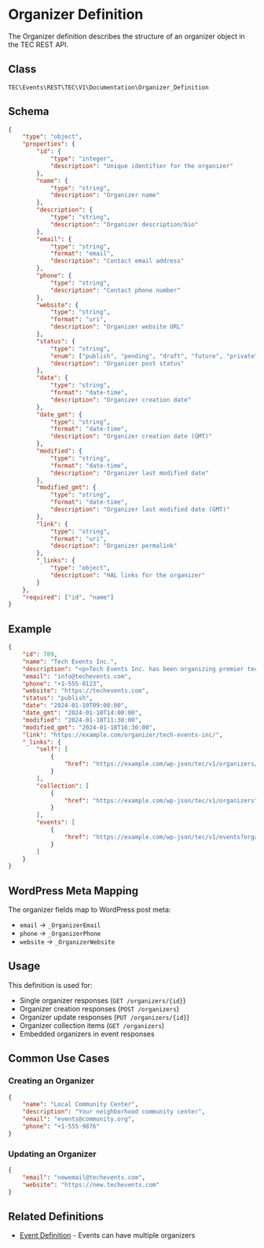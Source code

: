 # Organizer Definition

The Organizer definition describes the structure of an organizer object in the TEC REST API.

## Class

`TEC\Events\REST\TEC\V1\Documentation\Organizer_Definition`

## Schema

```json
{
    "type": "object",
    "properties": {
        "id": {
            "type": "integer",
            "description": "Unique identifier for the organizer"
        },
        "name": {
            "type": "string",
            "description": "Organizer name"
        },
        "description": {
            "type": "string",
            "description": "Organizer description/bio"
        },
        "email": {
            "type": "string",
            "format": "email",
            "description": "Contact email address"
        },
        "phone": {
            "type": "string",
            "description": "Contact phone number"
        },
        "website": {
            "type": "string",
            "format": "uri",
            "description": "Organizer website URL"
        },
        "status": {
            "type": "string",
            "enum": ["publish", "pending", "draft", "future", "private"],
            "description": "Organizer post status"
        },
        "date": {
            "type": "string",
            "format": "date-time",
            "description": "Organizer creation date"
        },
        "date_gmt": {
            "type": "string",
            "format": "date-time",
            "description": "Organizer creation date (GMT)"
        },
        "modified": {
            "type": "string",
            "format": "date-time",
            "description": "Organizer last modified date"
        },
        "modified_gmt": {
            "type": "string",
            "format": "date-time",
            "description": "Organizer last modified date (GMT)"
        },
        "link": {
            "type": "string",
            "format": "uri",
            "description": "Organizer permalink"
        },
        "_links": {
            "type": "object",
            "description": "HAL links for the organizer"
        }
    },
    "required": ["id", "name"]
}
```

## Example

```json
{
    "id": 789,
    "name": "Tech Events Inc.",
    "description": "<p>Tech Events Inc. has been organizing premier technology conferences and workshops since 2010. We specialize in bringing together industry leaders, innovators, and enthusiasts.</p>",
    "email": "info@techevents.com",
    "phone": "+1-555-0123",
    "website": "https://techevents.com",
    "status": "publish",
    "date": "2024-01-10T09:00:00",
    "date_gmt": "2024-01-10T14:00:00",
    "modified": "2024-01-18T11:30:00",
    "modified_gmt": "2024-01-18T16:30:00",
    "link": "https://example.com/organizer/tech-events-inc/",
    "_links": {
        "self": [
            {
                "href": "https://example.com/wp-json/tec/v1/organizers/789"
            }
        ],
        "collection": [
            {
                "href": "https://example.com/wp-json/tec/v1/organizers"
            }
        ],
        "events": [
            {
                "href": "https://example.com/wp-json/tec/v1/events?organizer=789"
            }
        ]
    }
}
```

## WordPress Meta Mapping

The organizer fields map to WordPress post meta:

- `email` → `_OrganizerEmail`
- `phone` → `_OrganizerPhone`
- `website` → `_OrganizerWebsite`

## Usage

This definition is used for:

- Single organizer responses (`GET /organizers/{id}`)
- Organizer creation responses (`POST /organizers`)
- Organizer update responses (`PUT /organizers/{id}`)
- Organizer collection items (`GET /organizers`)
- Embedded organizers in event responses

## Common Use Cases

### Creating an Organizer

```json
{
    "name": "Local Community Center",
    "description": "Your neighborhood community center",
    "email": "events@community.org",
    "phone": "+1-555-9876"
}
```

### Updating an Organizer

```json
{
    "email": "newemail@techevents.com",
    "website": "https://new.techevents.com"
}
```

## Related Definitions

- [Event Definition](event.md) - Events can have multiple organizers
